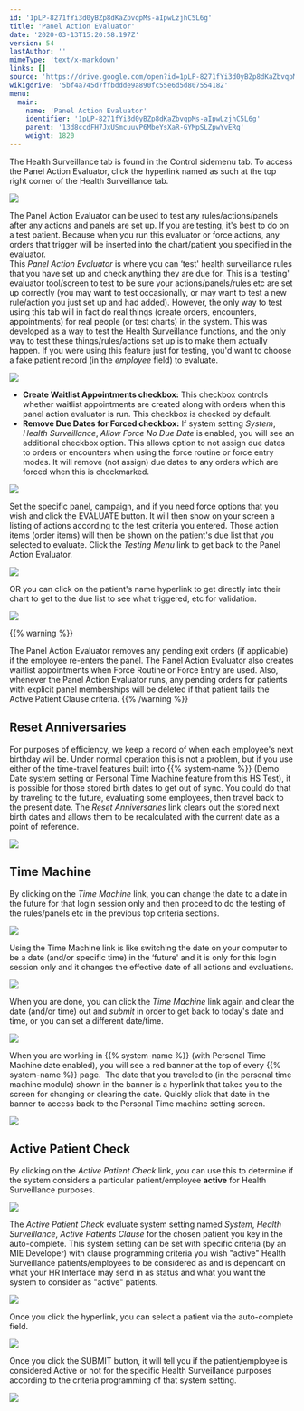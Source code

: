 ```yaml
---
id: '1pLP-8271fYi3d0yBZp8dKaZbvqpMs-aIpwLzjhC5L6g'
title: 'Panel Action Evaluator'
date: '2020-03-13T15:20:58.197Z'
version: 54
lastAuthor: ''
mimeType: 'text/x-markdown'
links: []
source: 'https://drive.google.com/open?id=1pLP-8271fYi3d0yBZp8dKaZbvqpMs-aIpwLzjhC5L6g'
wikigdrive: '5bf4a745d7ffbddde9a890fc55e6d5d807554182'
menu:
  main:
    name: 'Panel Action Evaluator'
    identifier: '1pLP-8271fYi3d0yBZp8dKaZbvqpMs-aIpwLzjhC5L6g'
    parent: '13d8ccdFH7JxUSmcuuvP6MbeYsXaR-GYMpSLZpwYvERg'
    weight: 1820
---
```

The Health Surveillance tab is found in the Control sidemenu tab. To access the Panel Action Evaluator, click the hyperlink named as such at the top right corner of the Health Surveillance tab.
  
![](../panel-action-evaluator.assets/10000201000004560000011AE143DBD105272861.png)  

The Panel Action Evaluator can be used to test any rules/actions/panels after any actions and panels are set up. If you are testing, it's best to do on a test patient. Because when you run this evaluator or force actions, any orders that trigger will be inserted into the chart/patient you specified in the evaluator.  
This *Panel Action Evaluator* is where you can ‘test' health surveillance rules that you have set up and check anything they are due for. This is a ‘testing' evaluator tool/screen to test to be sure your actions/panels/rules etc are set up correctly (you may want to test occasionally, or may want to test a new rule/action you just set up and had added). However, the only way to test using this tab will in fact do real things (create orders, encounters, appointments) for real people (or test charts) in the system. This was developed as a way to test the Health Surveillance functions, and the only way to test these things/rules/actions set up is to make them actually happen. If you were using this feature just for testing, you'd want to choose a fake patient record (in the *employee* field) to evaluate.
  
![](../panel-action-evaluator.assets/10000201000003E7000001A3757FDC16FC4CBA99.png)  

* <strong>Create Waitlist Appointments checkbox:</strong> This checkbox controls whether waitlist appointments are created along with orders when this panel action evaluator is run. This checkbox is checked by default.
* <strong>Remove Due Dates for Forced checkbox:</strong> If system setting <em>System</em>, <em>Health Surveillance</em>, <em>Allow Force No Due Date</em> is enabled, you will see an additional checkbox option. This allows option to not assign due dates to orders or encounters when using the force routine or force entry modes. It will remove (not assign) due dates to any orders which are forced when this is checkmarked.
  
![](../panel-action-evaluator.assets/1000020100000220000000A435F8C61C0C1F8CC6.png)  

Set the specific panel, campaign, and if you need force options that you wish and click the EVALUATE button. It will then show on your screen a listing of actions according to the test criteria you entered. Those action items (order items) will then be shown on the patient's due list that you selected to evaluate. Click the *Testing Menu* link to get back to the Panel Action Evaluator.
  
![](../panel-action-evaluator.assets/100002010000033B0000008A86D52636AA40F72C.png)  

OR you can click on the patient's name hyperlink to get directly into their chart to get to the due list to see what triggered, etc for validation.
  
![](../panel-action-evaluator.assets/100002010000033B0000008A5549BF2D0ECBA081.png)  

{{% warning %}}

The Panel Action Evaluator removes any pending exit orders (if applicable) if the employee re-enters the panel. The Panel Action Evaluator also creates waitlist appointments when Force Routine or Force Entry are used. Also, whenever the Panel Action Evaluator runs, any pending orders for patients with explicit panel memberships will be deleted if that patient fails the Active Patient Clause criteria.
{{% /warning %}}
  
## Reset Anniversaries  

For purposes of efficiency, we keep a record of when each employee's next birthday will be. Under normal operation this is not a problem, but if you use either of the time-travel features built into {{% system-name %}} (Demo Date system setting or Personal Time Machine feature from this HS Test), it is possible for those stored birth dates to get out of sync. You could do that by traveling to the future, evaluating some employees, then travel back to the present date. The *Reset Anniversaries* link clears out the stored next birth dates and allows them to be recalculated with the current date as a point of reference.
  
![](../panel-action-evaluator.assets/10000201000003D3000001468218712F718A4074.png)  

  
## Time Machine  

By clicking on the *Time Machine* link, you can change the date to a date in the future for that login session only and then proceed to do the testing of the rules/panels etc in the previous top criteria sections.
  
![](../panel-action-evaluator.assets/10000201000003D300000146A4FF6DFD2D474FF3.png)  

Using the Time Machine link is like switching the date on your computer to be a date (and/or specific time) in the ‘future' and it is only for this login session only and it changes the effective date of all actions and evaluations.
  
![](../panel-action-evaluator.assets/100002010000024400000074BD76F4401FCB57C8.png)  

When you are done, you can click the *Time Machine* link again and clear the date (and/or time) out and *submit* in order to get back to today's date and time, or you can set a different date/time.
  
![](../panel-action-evaluator.assets/100002010000025000000076F9A4F8B2A016C8D2.png)  

When you are working in {{% system-name %}} (with Personal Time Machine date enabled), you will see a red banner at the top of every {{% system-name %}} page.  The date that you traveled to (in the personal time machine module) shown in the banner is a hyperlink that takes you to the screen for changing or clearing the date. Quickly click that date in the banner to access back to the Personal Time machine setting screen.
  
![](../panel-action-evaluator.assets/10000201000004AF0000012E41A57ADAB858A9FD.png)  

  
## Active Patient Check  

By clicking on the *Active Patient Check* link, you can use this to determine if the system considers a particular patient/employee **active** for Health Surveillance purposes.
  
![](../panel-action-evaluator.assets/10000201000003CC0000013F5E602033FADB9B1B.png)  

The *Active Patient Check* evaluate system setting named *System*, *Health Surveillance*, *Active Patients Clause* for the chosen patient you key in the auto-complete. This system setting can be set with specific criteria (by an MIE Developer) with clause programming criteria you wish "active" Health Surveillance patients/employees to be considered as and is dependant on what your HR Interface may send in as status and what you want the system to consider as "active" patients.
  
![](../panel-action-evaluator.assets/10000201000002820000006094124C3A16BE2D73.png)  

Once you click the hyperlink, you can select a patient via the auto-complete field.
  
![](../panel-action-evaluator.assets/1000020100000256000000DAF3118CE5984F7AD1.png)  

Once you click the SUBMIT button, it will tell you if the patient/employee is considered Active or not for the specific Health Surveillance purposes according to the criteria programming of that system setting.
  
![](../panel-action-evaluator.assets/1000020100000263000000FC0C304C9E52D5260C.png)  

